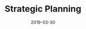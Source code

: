 ---
date: "2019-03-30"
title: "Strategic Planning"
intro: "Strategic planning is extremely important and we start every project in the same way - meeting our clients to understand the needs of the business and deciding how best to maximise your investment."
statement: "The core principle of our work is assessing the right approach to marketing and business development for you."
category: "Services"
icon: 06
services: 
    - "Qualitative research"
    - "Quantitative research"
    - "Business planning"
    - "Digital marketing strategy"
    - "Media planning"
    - "Budget optimisation"
---